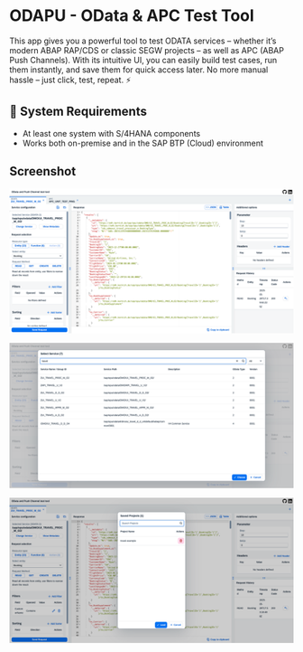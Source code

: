 # ODAPU - OData & APC Test Tool

This app gives you a powerful tool to test ODATA services – whether it’s modern ABAP RAP/CDS or classic SEGW projects – as well as APC (ABAP Push Channels).
With its intuitive UI, you can easily build test cases, run them instantly, and save them for quick access later.
No more manual hassle – just click, test, repeat. ⚡

## 🔧 System Requirements
- At least one system with S/4HANA components
- Works both on-premise and in the SAP BTP (Cloud) environment

## Screenshot

![Main Screen](./screenshots/main.png)

![Service Search](./screenshots/service-search.png)

![Project Load](./screenshots/project-load.png)